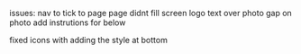 issues:
nav to tick to page
page didnt fill screen
logo
text over photo
gap on photo add instrutions for below

fixed icons with adding the style at bottom
<add alt text></add>